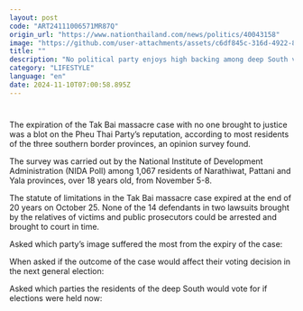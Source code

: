 ```yaml
---
layout: post
code: "ART24111006571MR87Q"
origin_url: "https://www.nationthailand.com/news/politics/40043158"
image: "https://github.com/user-attachments/assets/c6df845c-316d-4922-8a62-6a409932110d"
title: ""
description: "No political party enjoys high backing among deep South voters"
category: "LIFESTYLE"
language: "en"
date: 2024-11-10T07:00:58.895Z
---
```


# 









The expiration of the Tak Bai massacre case with no one brought to justice was a blot on the Pheu Thai Party’s reputation, according to most residents of the three southern border provinces, an opinion survey found.

The survey was carried out by the National Institute of Development Administration (NIDA Poll) among 1,067 residents of Narathiwat, Pattani and Yala provinces, over 18 years old, from November 5-8.

The statute of limitations in the Tak Bai massacre case expired at the end of 20 years on October 25. None of the 14 defendants in two lawsuits brought by the relatives of victims and public prosecutors could be arrested and brought to court in time.

Asked which party’s image suffered the most from the expiry of the case:

When asked if the outcome of the case would affect their voting decision in the next general election:

Asked which parties the residents of the deep South would vote for if elections were held now: